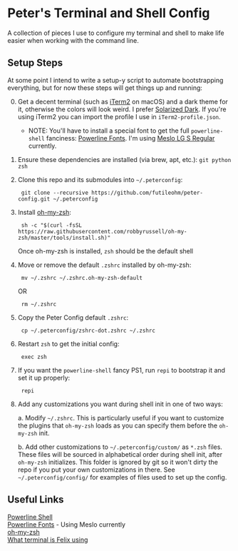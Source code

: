 # Peter's Terminal and Shell Config
A collection of pieces I use to configure my terminal and shell to make life 
easier when working with the command line.

## Setup Steps
At some point I intend to write a setup-y script to automate bootstrapping everything, 
but for now these steps will get things up and running:

0. Get a decent terminal (such as [iTerm2](https://iterm2.com) on macOS) and a dark theme for it, otherwise the colors will look weird. I prefer [Solarized Dark](https://github.com/altercation/solarized). If you're using iTerm2 you can import the profile I use in `iTerm2-profile.json`.

	* NOTE: You'll have to install a special font to get the full `powerline-shell` fanciness: [Powerline Fonts](https://github.com/powerline/fonts). I'm using [Meslo LG S Regular](https://github.com/powerline/fonts/tree/master/Meslo%20Slashed) currently.

1. Ensure these dependencies are installed (via brew, apt, etc.): `git python zsh`

2. Clone this repo and its submodules into `~/.peterconfig`:

		git clone --recursive https://github.com/futileohm/peter-config.git ~/.peterconfig

3. Install [oh-my-zsh](https://github.com/robbyrussell/oh-my-zsh):

		sh -c "$(curl -fsSL https://raw.githubusercontent.com/robbyrussell/oh-my-zsh/master/tools/install.sh)"

	Once oh-my-zsh is installed, `zsh` should be the default shell

4. Move or remove the default `.zshrc` installed by oh-my-zsh:

		mv ~/.zshrc ~/.zshrc.oh-my-zsh-default

	OR

		rm ~/.zshrc

5. Copy the Peter Config default `.zshrc`:

		cp ~/.peterconfig/zshrc-dot.zshrc ~/.zshrc

6. Restart `zsh` to get the initial config:

		exec zsh

7. If you want the `powerline-shell` fancy PS1, run `repi` to bootstrap it and set it up properly:

		repi

8. Add any customizations you want during shell init in one of two ways:
	
	a. Modify `~/.zshrc`. This is particularly useful if you want to customize the plugins that `oh-my-zsh` loads as you can specify them before the `oh-my-zsh` init.
	
	b. Add other customizations to `~/.peterconfig/custom/` as `*.zsh` files. These files will be sourced in alphabetical order during shell init, after `oh-my-zsh` initializes. This folder is ignored by git so it won't dirty the repo if you put your own customizations in there. See `~/.peterconfig/config/` for examples of files used to set up the config.


## Useful Links

[Powerline Shell](https://github.com/banga/powerline-shell)  
[Powerline Fonts](https://github.com/powerline/fonts) - Using Meslo currently  
[oh-my-zsh](https://github.com/robbyrussell/oh-my-zsh)  
[What terminal is Felix using](https://github.com/KrauseFx/what-terminal-is-felix-using)  
